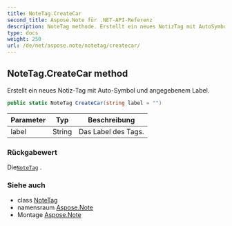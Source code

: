 ```yaml
---
title: NoteTag.CreateCar
second_title: Aspose.Note für .NET-API-Referenz
description: NoteTag methode. Erstellt ein neues NotizTag mit AutoSymbol und angegebenem Label.
type: docs
weight: 250
url: /de/net/aspose.note/notetag/createcar/
---
```

## NoteTag.CreateCar method

Erstellt ein neues Notiz-Tag mit Auto-Symbol und angegebenem Label.

```csharp
public static NoteTag CreateCar(string label = "")
```

| Parameter | Typ | Beschreibung |
| --- | --- | --- |
| label | String | Das Label des Tags. |

### Rückgabewert

Die[`NoteTag`](../) .

### Siehe auch

* class [NoteTag](../)
* namensraum [Aspose.Note](../../notetag/)
* Montage [Aspose.Note](../../../)


